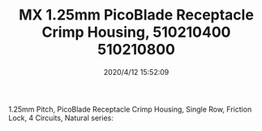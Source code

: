 ﻿---
layout: post 
title: MX 1.25mm PicoBlade Receptacle Crimp Housing, 510210400 510210800
tags: 51021
categories: housing-terminal
overview: 1.25mm Pitch, PicoBlade Receptacle Crimp Housing, Single Row, Friction Lock, 4 Circuits, Natural
series: 
part_number: 510210400
thumb_img: static/202004/322-thumb-20200412235245.jpg
image: static/202004/322-20200412235245.jpg
date: 2020/4/12 15:52:09
---



1.25mm Pitch, PicoBlade Receptacle Crimp Housing, Single Row, Friction Lock, 4 Circuits, Natural
series: 